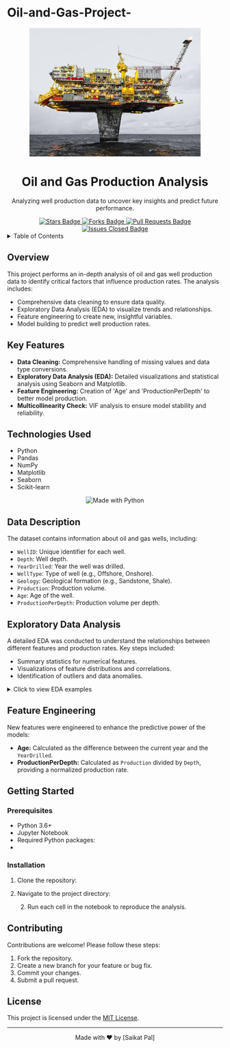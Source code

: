 # Oil-and-Gas-Project-
<div align="center">

  <img src="https://github.com/saikat912/Oil-and-Gas-Project-/blob/2fee81fdaed2c4050360d586047e46dc92cb5572/images.jpeg" alt="Oil Rig" width="400">

  <h1>Oil and Gas Production Analysis </h1>

  <p>
    Analyzing well production data to uncover key insights and predict future performance.
  </p>

  <a href="https://github.com/saikat912/Oil-and-Gas-Project-">
    <img src="https://img.shields.io/github/stars/saikat912/Oil-Gas-Project-?style=social" alt="Stars Badge"/>
  </a>
  <a href="https://github.com/saikat912/oil-Gas-Project-/network/members">
    <img src="https://img.shields.io/github/forks/saikat912/Oil-and-Gas-Project-?style=social" alt="Forks Badge"/>
  </a>
  <a href="https://github.com/saikat912/Oil-and-Gas-Project-/pulls">
    <img src="https://img.shields.io/github/issues/saikat912/Oil-and-Gas-Project-" alt="Pull Requests Badge"/>
  </a>
  <a href="https://github.com/saikat912/Oil-and-Gas-Project-/issues">
    <img src="https://img.shields.io/github/issues-closed/saikat912/Oil-and-Gas-Project-" alt="Issues Closed Badge"/>
  </a>

</div>

<!-- TABLE OF CONTENTS -->
<details>
  <summary>Table of Contents</summary>
  <ol>
    <li><a href="#overview">Overview</a></li>
    <li><a href="#key-features">Key Features</a></li>
    <li><a href="#technologies-used">Technologies Used</a></li>
    <li><a href="#data-description">Data Description</a></li>
    <li><a href="#exploratory-data-analysis">Exploratory Data Analysis</a></li>
    <li><a href="#feature-engineering">Feature Engineering</a></li>
    <li><a href="#getting-started">Getting Started</a>
      <ul>
        <li><a href="#prerequisites">Prerequisites</a></li>
        <li><a href="#installation">Installation</a></li>
      </ul>
    </li>
    <li><a href="#usage">Usage</a></li>
    <li><a href="#contributing">Contributing</a></li>
    <li><a href="#license">License</a></li>
  </ol>
</details>

## Overview
This project performs an in-depth analysis of oil and gas well production data to identify critical factors that influence production rates. The analysis includes:
- Comprehensive data cleaning to ensure data quality.
- Exploratory Data Analysis (EDA) to visualize trends and relationships.
- Feature engineering to create new, insightful variables.
- Model building to predict well production rates.

## Key Features
- **Data Cleaning:** Comprehensive handling of missing values and data type conversions.
- **Exploratory Data Analysis (EDA):** Detailed visualizations and statistical analysis using Seaborn and Matplotlib.
- **Feature Engineering:** Creation of 'Age' and 'ProductionPerDepth' to better model production.
- **Multicollinearity Check:** VIF analysis to ensure model stability and reliability.

## Technologies Used
- Python
- Pandas
- NumPy
- Matplotlib
- Seaborn
- Scikit-learn

<p align="center">
  <img src="https://forthebadge.com/images/badges/made-with-python.svg" alt="Made with Python">
</p>

## Data Description
The dataset contains information about oil and gas wells, including:
- `WellID`: Unique identifier for each well.
- `Depth`: Well depth.
- `YearDrilled`: Year the well was drilled.
- `WellType`: Type of well (e.g., Offshore, Onshore).
- `Geology`: Geological formation (e.g., Sandstone, Shale).
- `Production`: Production volume.
- `Age`: Age of the well.
- `ProductionPerDepth`: Production volume per depth.

## Exploratory Data Analysis
A detailed EDA was conducted to understand the relationships between different features and production rates. Key steps included:
- Summary statistics for numerical features.
- Visualizations of feature distributions and correlations.
- Identification of outliers and data anomalies.

<details>
  <summary>Click to view EDA examples</summary>
  <img src="url_to_your_eda_visualization_1" alt="EDA Visualization 1" width="400">
  <img src="url_to_your_eda_visualization_2" alt="EDA Visualization 2" width="400">
</details>

## Feature Engineering
New features were engineered to enhance the predictive power of the models:
- **Age:** Calculated as the difference between the current year and the `YearDrilled`.
- **ProductionPerDepth:** Calculated as `Production` divided by `Depth`, providing a normalized production rate.

## Getting Started

### Prerequisites
- Python 3.6+
- Jupyter Notebook
- Required Python packages:
- 

### Installation
1. Clone the repository:
2. Navigate to the project directory:

   2. Run each cell in the notebook to reproduce the analysis.

## Contributing
Contributions are welcome! Please follow these steps:
1. Fork the repository.
2. Create a new branch for your feature or bug fix.
3. Commit your changes.
4. Submit a pull request.

## License
This project is licensed under the [MIT License](LICENSE).

---
<div align="center">
<p>
 Made with ❤️ by [Saikat Pal]
</p>
</div>
